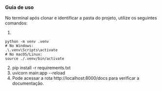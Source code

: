 ### Guia de uso

No terminal após clonar e identificar a pasta do projeto, utilize os seguintes comandos:

1.
```
python -m venv .venv
# No Windows:
.\.venv\Scripts\activate
# No macOS/Linux:
source ./.venv/bin/activate 
```

2. pip install -r requirements.txt
3. uvicorn main:app --reload
4. Pode acessar a rota http://localhost:8000/docs para verificar a documentação.
